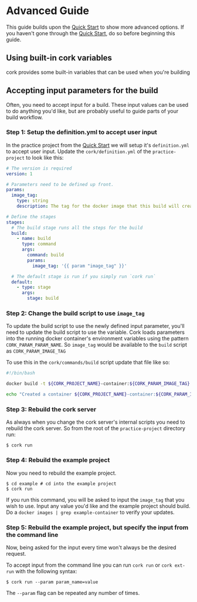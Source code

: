 # Advanced Guide

This guide builds upon the [Quick Start](quick-start.md) to show more
advanced options. If you haven't gone through the 
[Quick Start](quick-start.md), do so before beginning this guide.

## Using built-in cork variables

cork provides some built-in variables that can be used when you're building 

## Accepting input parameters for the build

Often, you need to accept input for a build. These input values can be used
to do anything you'd like, but are probably useful to guide parts of your
build workflow.

### Step 1: Setup the definition.yml to accept user input

In the practice project from the [Quick Start](quick-start.md) we will setup
it's `definition.yml` to accept user input. Update the `cork/definition.yml`
of the `practice-project` to look like this:

```yaml
# The version is required
version: 1

# Parameters need to be defined up front. 
params:
  image_tag:
    type: string
    description: The tag for the docker image that this build will create

# Define the stages
stages:
  # The build stage runs all the steps for the build
  build:
    - name: build
      type: command
      args:
        command: build
        params:
          image_tag: '{{ param "image_tag" }}'

  # The default stage is run if you simply run `cork run`
  default:
    - type: stage
      args:
        stage: build
```

### Step 2: Change the build script to use `image_tag`

To update the build script to use the newly defined input parameter, you'll
need to update the build script to use the variable. Cork loads parameters
into the running docker container's environment variables using the pattern
`CORK_PARAM_PARAM_NAME`. So `image_tag` would be available to the `build`
script as `CORK_PARAM_IMAGE_TAG`

To use this in the `cork/commands/build` script update that file like so:

```bash
#!/bin/bash

docker build -t ${CORK_PROJECT_NAME}-container:${CORK_PARAM_IMAGE_TAG} .

echo "Created a container ${CORK_PROJECT_NAME}-container:${CORK_PARAM_IMAGE_TAG}
```

### Step 3: Rebuild the cork server

As always when you change the cork server's internal scripts you need to rebuild the cork server. So from the root of the `practice-project` directory run:

```
$ cork run
```

### Step 4: Rebuild the example project

Now you need to rebuild the example project.

```
$ cd example # cd into the example project
$ cork run
```

If you run this command, you will be asked to input the `image_tag` that you
wish to use. Input any value you'd like and the example project should build.
Do a `docker images | grep example-container` to verify your updates.

### Step 5: Rebuild the example project, but specify the input from the command line

Now, being asked for the input every time won't always be the desired request.

To accept input from the command line you can run `cork run` or `cork
ext-run` with the following syntax:

```
$ cork run --param param_name=value
```

The `--param` flag can be repeated any number of times.